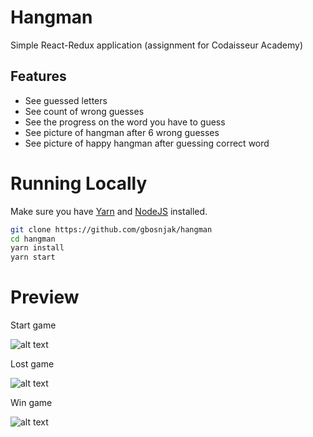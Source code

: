 # Hangman 

Simple React-Redux application (assignment for Codaisseur Academy)

## Features 

- See guessed letters
- See count of wrong guesses
- See the progress on the word you have to guess
- See picture of hangman after 6 wrong guesses
- See picture of happy hangman after guessing correct word

# Running Locally

Make sure you have [Yarn](https://yarnpkg.com/en/) and [NodeJS](https://nodejs.org/en/) installed.

```bash
git clone https://github.com/gbosnjak/hangman
cd hangman
yarn install
yarn start
```

# Preview

Start game

![alt text](http://res.cloudinary.com/dic1tttru/image/upload/v1515685839/Screen_Shot_2018-01-11_at_16.50.14_yuhoiv.png)

Lost game 

![alt text](http://res.cloudinary.com/dic1tttru/image/upload/v1515685738/Screen_Shot_2018-01-11_at_16.46.21_ewu9hj.png)

Win game

![alt text](http://res.cloudinary.com/dic1tttru/image/upload/v1515685749/Screen_Shot_2018-01-11_at_16.47.33_ozhkl4.png)
